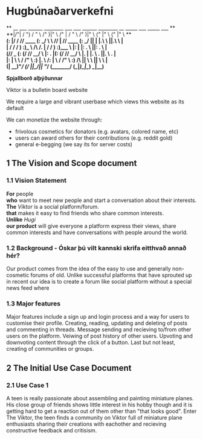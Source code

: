 # Hugbúnaðarverkefni

** __   ___   ______    ________  ___      ___     ______    ________  __    _____  ___   _____  ___  **  
**|/"| /  ") /    " \  /"       )|"  \    /"  |   /    " \  /"       )|" \  (\"   \|"  \ (\"   \|"  \ **  
**(: |/   / // ____  \(:   \___/  \   \  //   |  // ____  \(:   \___/ ||  | |.\\   \    ||.\\   \    |**  
**|    __/ /  /    ) :)\___  \    /\\  \/.    | /  /    ) :)\___  \   |:  | |: \.   \\  ||: \.   \\  |**  
**(// _  \(: (____/ //  __/  \\  |: \.        |(: (____/ //  __/  \\  |.  | |.  \    \. ||.  \    \. |**   
**|: | \  \\        /  /" \   :) |.  \    /:  | \        /  /" \   :) /\  |\|    \    \ ||    \    \ |**  
**(__|  \__)\"_____/  (_______/  |___|\__/|___|  \"_____/  (_______/ (__\_|_)\___|\____\) \___|\____\)**  
                                                                                                     

**Spjallborð alþýðunnar**

Viktor is a bulletin board website

We require a large and vibrant userbase which views this website as its default

We can monetize the website through:
* frivolous cosmetics for donators (e.g. avatars, colored name, etc)
* users can award others for their contributions (e.g. reddit gold)
* general e-begging (we say its for server costs)

## 1 The Vision and Scope document

### 1.1 Vision Statement
**For** people  
**who** want to meet new people and start a conversation about their interests.  
**The** *Viktor* is a social platform/forum.  
**that** makes it easy to find friends who share common interests.  
**Unlike** *Hugi*   
**our product** will give everyone a platform express their views, share common interests and have conversations with people around the world.  

### 1.2 Background - Óskar þú vilt kannski skrifa eitthvað annað hér?
Our product comes from the idea of the easy to use and generally non-cosmetic forums of old. Unlike successful platforms that have sprouted up in recent our idea is to create a forum like social platform without a special news feed where

### 1.3 Major features
Major features include a sign up and login process and a way for users to customise their profile. Creating, reading, updating and deleting of posts and commenting in threads. Message sending and recieving to/from other users on the platform. Veiwing of post history of other users. Upvoting and downvoting content through the click of a button. Last but not least, creating of communities or groups.

## 2 The Initial Use Case Document

### 2.1 Use Case 1
A teen is really passionate about assembling and painting miniature planes. His close group of friends shows little interest in his hobby though and it is getting hard to get a reaction out of them other than "that looks good". Enter The Viktor, the teen finds a community on Viktor full of miniature plane enthusiasts sharing their creations with eachother and recieving constructive feedback and critisism.

